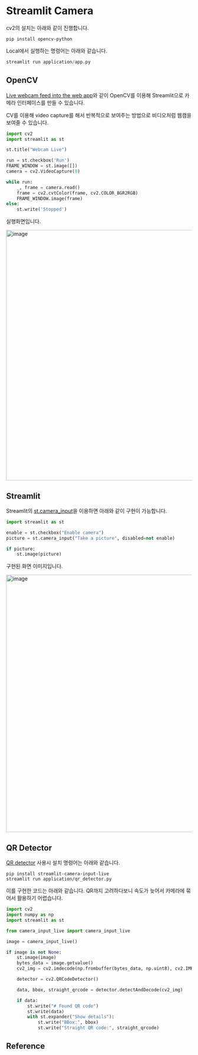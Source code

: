 # Streamlit Camera

cv2의 설치는 아래와 같이 진행합니다.

```text
pip install opencv-python
```

Local에서 실행하는 명령어는 아래와 같습니다.

```python
streamlit run application/app.py
```




## OpenCV

[Live webcam feed into the web app](https://discuss.streamlit.io/t/live-webcam-feed-into-the-web-app/397)와 같이 OpenCV를 이용해 Streamlit으로 카메라 인터페이스를 만들 수 있습니다.

CV를 이용해 video capture를 해서 반복적으로 보여주는 방법으로 비디오처럼 웹캠을 보여줄 수 있습니다.

```python
import cv2
import streamlit as st

st.title("Webcam Live")

run = st.checkbox('Run')
FRAME_WINDOW = st.image([])
camera = cv2.VideoCapture(0)

while run:
    _, frame = camera.read()
    frame = cv2.cvtColor(frame, cv2.COLOR_BGR2RGB)
    FRAME_WINDOW.image(frame)
else:
    st.write('Stopped')
```

실행화면입니다.

<img width="680" alt="image" src="https://github.com/user-attachments/assets/cd775475-9102-4eb0-88ee-5f7d284ca5c1" />


## Streamlit

Streamlit의 [st.camera_input](https://docs.streamlit.io/develop/api-reference/widgets/st.camera_input#stcamera_input)을 이용하면 아래와 같이 구현이 가능합니다.

```python
import streamlit as st

enable = st.checkbox("Enable camera")
picture = st.camera_input("Take a picture", disabled=not enable)

if picture:
    st.image(picture)
```

구현된 화면 이미지입니다.

<img width="699" alt="image" src="https://github.com/user-attachments/assets/63ca9cf1-64f1-47a3-aefb-f33f23643b5a" />



## QR Detector 

[QR detector](https://github.com/blackary/streamlit-camera-input-live/blob/main/example_app%2Fstreamlit_app.py) 사용시 설치 명령어는 아래와 같습니다.

```text
pip install streamlit-camera-input-live
streamlit run application/qr_detector.py
```

이를 구현한 코드는 아래와 같습니다. QR까지 고려하다보니 속도가 늦어서 카메라에 묶어서 활용하기 어렵습니다.

```python
import cv2
import numpy as np
import streamlit as st

from camera_input_live import camera_input_live

image = camera_input_live()

if image is not None:
    st.image(image)
    bytes_data = image.getvalue()
    cv2_img = cv2.imdecode(np.frombuffer(bytes_data, np.uint8), cv2.IMREAD_COLOR)

    detector = cv2.QRCodeDetector()

    data, bbox, straight_qrcode = detector.detectAndDecode(cv2_img)

    if data:
        st.write("# Found QR code")
        st.write(data)
        with st.expander("Show details"):
            st.write("BBox:", bbox)
            st.write("Straight QR code:", straight_qrcode)
```

## Reference

